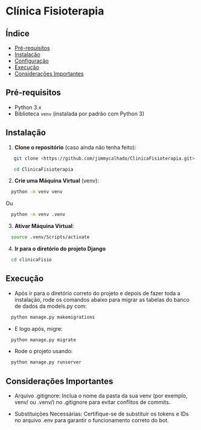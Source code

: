 # Clínica Fisioterapia

## Índice

- [Pré-requisitos](#pré-requisitos)
- [Instalação](#instalação)
- [Configuração](#configuração)
- [Execução](#execução)
- [Considerações Importantes](#considerações-importantes)

## Pré-requisitos

- Python 3.x
- Biblioteca `venv` (instalada por padrão com Python 3)

## Instalação

1. **Clone o repositório** (caso ainda não tenha feito):
```bash
   git clone <https://github.com/jimmycalhado/ClinicaFisioterapia.git>

   cd ClinicaFisioterapia
```

2. **Crie uma Máquina Virtual** (venv):

```bash
  python -m venv venv
```
Ou
```bash
  python -m venv .venv
```

3. **Ativar Máquina Virtual**:
```bash
  source .venv/Scripts/activate
```

4. **Ir para o diretório do projeto Django**
```bash
  cd clinicaFisio
```

## Execução

- Após ir para o diretório correto do projeto e depois de fazer toda a instalação, rode os comandos abaixo para migrar as tabelas do banco de dados da models.py com:

```bash
  python manage.py makemigrations
```
- E logo após, migre:

```bash
  python manage.py migrate
```

- Rode o projeto usando:

```bash
  python manage.py runserver
```


## Considerações Importantes

- Arquivo .gitignore: Inclua o nome da pasta da sua venv (por exemplo, venv/ ou .venv/) no .gitignore para evitar conflitos de commits.

- Substituições Necessárias: Certifique-se de substituir os tokens e IDs no arquivo .env para garantir o funcionamento correto do bot.
